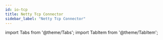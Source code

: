 ```yaml
---
id: io-tcp
title: Netty Tcp Connector
sidebar_label: "Netty Tcp Connector"
---
```


import Tabs from '@theme/Tabs';
import TabItem from '@theme/TabItem';

